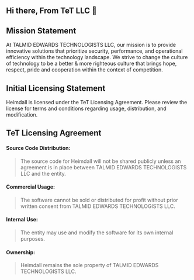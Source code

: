 ## Hi there, From TeT LLC 👋

## Mission Statement

At TALMID EDWARDS TECHNOLOGISTS LLC, our mission is to provide innovative solutions that prioritize security, performance, and operational efficiency within the technology landscape. We strive to change the culture of technology to be a better & more righteous culture that brings hope, respect, pride and cooperation within the context of competition.

## Initial Licensing Statement

Heimdall is licensed under the TeT Licensing Agreement. Please review the license for terms and conditions regarding usage, distribution, and modification.

## TeT Licensing Agreement

#### Source Code Distribution: 
> The source code for Heimdall will not be shared publicly unless an agreement is in place between TALMID EDWARDS TECHNOLOGISTS LLC and the entity.
#### Commercial Usage: 
> The software cannot be sold or distributed for profit without prior written consent from TALMID EDWARDS TECHNOLOGISTS LLC.
#### Internal Use: 
> The entity may use and modify the software for its own internal purposes.
#### Ownership: 
>Heimdall remains the sole property of TALMID EDWARDS TECHNOLOGISTS LLC.


<!--

**Here are some ideas to get you started:**

🙋‍♀️ A short introduction - what is your organization all about?
🌈 Contribution guidelines - how can the community get involved?
👩‍💻 Useful resources - where can the community find your docs? Is there anything else the community should know?
🍿 Fun facts - what does your team eat for breakfast?
🧙 Remember, you can do mighty things with the power of [Markdown](https://docs.github.com/github/writing-on-github/getting-started-with-writing-and-formatting-on-github/basic-writing-and-formatting-syntax)
-->
